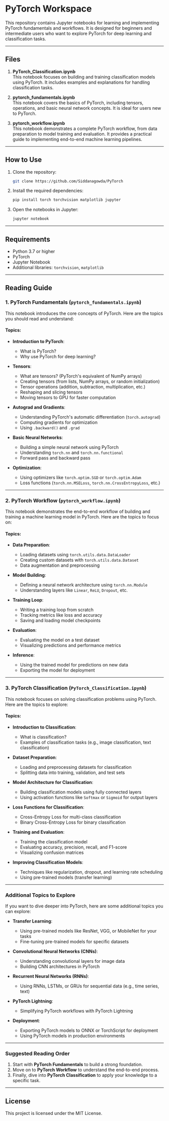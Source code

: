 # PyTorch Workspace

This repository contains Jupyter notebooks for learning and implementing PyTorch fundamentals and workflows. It is designed for beginners and intermediate users who want to explore PyTorch for deep learning and classification tasks.

---

## Files

1. **PyTorch_Classification.ipynb**  
   This notebook focuses on building and training classification models using PyTorch. It includes examples and explanations for handling classification tasks.

2. **pytorch_fundamentals.ipynb**  
   This notebook covers the basics of PyTorch, including tensors, operations, and basic neural network concepts. It is ideal for users new to PyTorch.

3. **pytorch_workflow.ipynb**  
   This notebook demonstrates a complete PyTorch workflow, from data preparation to model training and evaluation. It provides a practical guide to implementing end-to-end machine learning pipelines.

---

## How to Use

1. Clone the repository:
   ```sh
   git clone https://github.com/Siddanagowda/PyTorch
   ```
2. Install the required dependencies:
   ```sh
   pip install torch torchvision matplotlib jupyter
   ```
3. Open the notebooks in Jupyter:
   ```sh
   jupyter notebook
   ```

---

## Requirements

- Python 3.7 or higher
- PyTorch
- Jupyter Notebook
- Additional libraries: `torchvision`, `matplotlib`

---

## Reading Guide

### 1. PyTorch Fundamentals (`pytorch_fundamentals.ipynb`)

This notebook introduces the core concepts of PyTorch. Here are the topics you should read and understand:

#### Topics:
- **Introduction to PyTorch**:
  - What is PyTorch?
  - Why use PyTorch for deep learning?

- **Tensors**:
  - What are tensors? (PyTorch's equivalent of NumPy arrays)
  - Creating tensors (from lists, NumPy arrays, or random initialization)
  - Tensor operations (addition, subtraction, multiplication, etc.)
  - Reshaping and slicing tensors
  - Moving tensors to GPU for faster computation

- **Autograd and Gradients**:
  - Understanding PyTorch's automatic differentiation (`torch.autograd`)
  - Computing gradients for optimization
  - Using `.backward()` and `.grad`

- **Basic Neural Networks**:
  - Building a simple neural network using PyTorch
  - Understanding `torch.nn` and `torch.nn.functional`
  - Forward pass and backward pass

- **Optimization**:
  - Using optimizers like `torch.optim.SGD` or `torch.optim.Adam`
  - Loss functions (`torch.nn.MSELoss`, `torch.nn.CrossEntropyLoss`, etc.)

---

### 2. PyTorch Workflow (`pytorch_workflow.ipynb`)

This notebook demonstrates the end-to-end workflow of building and training a machine learning model in PyTorch. Here are the topics to focus on:

#### Topics:
- **Data Preparation**:
  - Loading datasets using `torch.utils.data.DataLoader`
  - Creating custom datasets with `torch.utils.data.Dataset`
  - Data augmentation and preprocessing

- **Model Building**:
  - Defining a neural network architecture using `torch.nn.Module`
  - Understanding layers like `Linear`, `ReLU`, `Dropout`, etc.

- **Training Loop**:
  - Writing a training loop from scratch
  - Tracking metrics like loss and accuracy
  - Saving and loading model checkpoints

- **Evaluation**:
  - Evaluating the model on a test dataset
  - Visualizing predictions and performance metrics

- **Inference**:
  - Using the trained model for predictions on new data
  - Exporting the model for deployment

---

### 3. PyTorch Classification (`PyTorch_Classification.ipynb`)

This notebook focuses on solving classification problems using PyTorch. Here are the topics to explore:

#### Topics:
- **Introduction to Classification**:
  - What is classification?
  - Examples of classification tasks (e.g., image classification, text classification)

- **Dataset Preparation**:
  - Loading and preprocessing datasets for classification
  - Splitting data into training, validation, and test sets

- **Model Architecture for Classification**:
  - Building classification models using fully connected layers
  - Using activation functions like `Softmax` or `Sigmoid` for output layers

- **Loss Functions for Classification**:
  - Cross-Entropy Loss for multi-class classification
  - Binary Cross-Entropy Loss for binary classification

- **Training and Evaluation**:
  - Training the classification model
  - Evaluating accuracy, precision, recall, and F1-score
  - Visualizing confusion matrices

- **Improving Classification Models**:
  - Techniques like regularization, dropout, and learning rate scheduling
  - Using pre-trained models (transfer learning)

---

### Additional Topics to Explore

If you want to dive deeper into PyTorch, here are some additional topics you can explore:

- **Transfer Learning**:
  - Using pre-trained models like ResNet, VGG, or MobileNet for your tasks
  - Fine-tuning pre-trained models for specific datasets

- **Convolutional Neural Networks (CNNs)**:
  - Understanding convolutional layers for image data
  - Building CNN architectures in PyTorch

- **Recurrent Neural Networks (RNNs)**:
  - Using RNNs, LSTMs, or GRUs for sequential data (e.g., time series, text)

- **PyTorch Lightning**:
  - Simplifying PyTorch workflows with PyTorch Lightning

- **Deployment**:
  - Exporting PyTorch models to ONNX or TorchScript for deployment
  - Using PyTorch models in production environments

---

### Suggested Reading Order

1. Start with **PyTorch Fundamentals** to build a strong foundation.
2. Move on to **PyTorch Workflow** to understand the end-to-end process.
3. Finally, dive into **PyTorch Classification** to apply your knowledge to a specific task.

---

## License

This project is licensed under the MIT License.